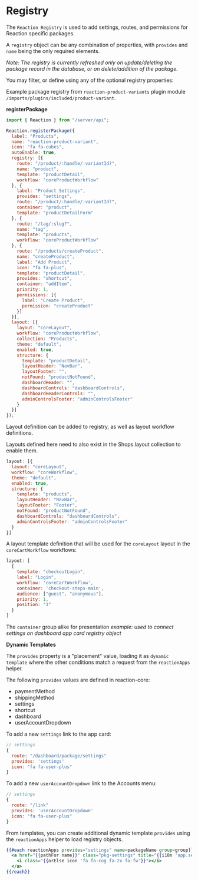# Registry

The `Reaction Registry` is used to add settings, routes, and permissions for Reaction specific packages.

A `registry` object can be any combination of properties, with `provides` and `name` being the only required elements.

_Note: The registry is currently refreshed only on update/deleting the package record in the database, or on delete/addition of the package._

You may filter, or define using any of the optional registry properties:

Example package registry from `reaction-product-variants` plugin module `/imports/plugins/included/product-variant`.

**registerPackage**

```js
import { Reaction } from "/server/api";

Reaction.registerPackage({
  label: "Products",
  name: "reaction-product-variant",
  icon: "fa fa-cubes",
  autoEnable: true,
  registry: [{
    route: "/product/:handle/:variantId?",
    name: "product",
    template: "productDetail",
    workflow: "coreProductWorkflow"
  }, {
    label: "Product Settings",
    provides: "settings",
    route: "/product/:handle/:variantId?",
    container: "product",
    template: "productDetailForm"
  }, {
    route: "/tag/:slug?",
    name: "tag",
    template: "products",
    workflow: "coreProductWorkflow"
  }, {
    route: "/products/createProduct",
    name: "createProduct",
    label: "Add Product",
    icon: "fa fa-plus",
    template: "productDetail",
    provides: "shortcut",
    container: "addItem",
    priority: 1,
    permissions: [{
      label: "Create Product",
      permission: "createProduct"
    }]
  }],
  layout: [{
    layout: "coreLayout",
    workflow: "coreProductWorkflow",
    collection: "Products",
    theme: "default",
    enabled: true,
    structure: {
      template: "productDetail",
      layoutHeader: "NavBar",
      layoutFooter: "",
      notFound: "productNotFound",
      dashboardHeader: "",
      dashboardControls: "dashboardControls",
      dashboardHeaderControls: "",
      adminControlsFooter: "adminControlsFooter"
    }
  }]
});
```

Layout definition can be added to registry, as well as layout workflow definitions.

Layouts defined here need to also exist in the Shops.layout collection to enable them.

```js
layout: [{
  layout: "coreLayout",
  workflow: "coreWorkflow",
  theme: "default",
  enabled: true,
  structure: {
    template: "products",
    layoutHeader: "NavBar",
    layoutFooter: "Footer",
    notFound: "productNotFound",
    dashboardControls: "dashboardControls",
    adminControlsFooter: "adminControlsFooter"
  }
}]
```

A layout template definition that will be used for the `coreLayout` layout in the `coreCartWorkflow` workflows:

```js
layout: [
  {
    template: "checkoutLogin",
    label: "Login",
    workflow: 'coreCartWorkflow',
    container: 'checkout-steps-main',
    audience: ["guest", "anonymous"],
    priority: 1,
    position: "1"
  }
]
```

The `container` group alike for presentation _example: used to connect settings on dashboard app card registry object_

**Dynamic Templates**

The `provides` property is a "placement" value, loading it as `dynamic template` where the other conditions match a request from the `reactionApps` helper.

The following `provides` values are defined in reaction-core:

-   paymentMethod
-   shippingMethod
-   settings
-   shortcut
-   dashboard
-   userAccountDropdown

To add a new `settings` link to the app card:

```js
// settings
{
  route: "/dashboard/package/settings"
  provides: 'settings'
  icon: "fa fa-user-plus"
}
```

To add a new `userAccountDropdown` link to the Accounts menu:

```js
// settings
{
  route: "/link"
  provides: 'userAccountDropdown'
  icon: "fa fa-user-plus"
}
```

From templates, you can create additional dynamic template `provides` using the `reactionApps` helper to load registry objects.

```handlebars
{{#each reactionApps provides="settings" name=packageName group=group}}
  <a href="{{pathFor name}}" class="pkg-settings" title="{{i18n 'app.settings' 'Settings'}}">
    <i class="{{orElse icon 'fa fa-cog fa-2x fa-fw'}}"></i>
  </a>
{{/each}}
```
